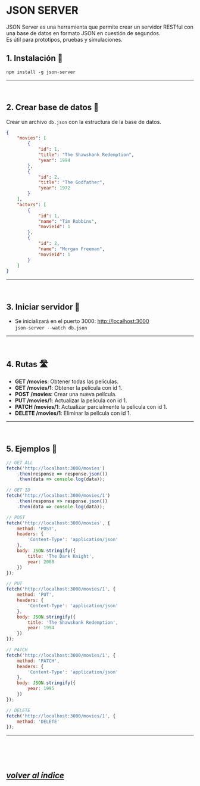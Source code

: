 # JSON SERVER
JSON Server es una herramienta que permite crear un servidor RESTful con una base de datos en formato JSON en cuestión de segundos.  
Es útil para prototipos, pruebas y simulaciones.

## 1. Instalación 🔧
`npm install -g json-server`

---
<br>

## 2. Crear base de datos 📂
Crear un archivo `db.json` con la estructura de la base de datos.

```json
{
    "movies": [
        {
            "id": 1,
            "title": "The Shawshank Redemption",
            "year": 1994
        },
        {
            "id": 2,
            "title": "The Godfather",
            "year": 1972
        }
    ],
    "actors": [
        {
            "id": 1,
            "name": "Tim Robbins",
            "movieId": 1
        },
        {
            "id": 2,
            "name": "Morgan Freeman",
            "movieId": 1
        }
    ]
}
```
---
<br>

## 3. Iniciar servidor 🚀
- Se inicializará en el puerto 3000: [http://localhost:3000](http://localhost:3000)  
`json-server --watch db.json`

---
<br>

## 4. Rutas 🛣️
- **GET /movies**: Obtener todas las películas.
- **GET /movies/1**: Obtener la película con id 1.
- **POST /movies**: Crear una nueva película.
- **PUT /movies/1**: Actualizar la película con id 1.
- **PATCH /movies/1**: Actualizar parcialmente la película con id 1.
- **DELETE /movies/1**: Eliminar la película con id 1.
---
<br>

## 5. Ejemplos 📝
```javascript
// GET ALL
fetch('http://localhost:3000/movies')
    .then(response => response.json())
    .then(data => console.log(data));

// GET ID
fetch('http://localhost:3000/movies/1')
    .then(response => response.json())
    .then(data => console.log(data));

// POST
fetch('http://localhost:3000/movies', {
    method: 'POST',
    headers: {
        'Content-Type': 'application/json'
    },
    body: JSON.stringify({
        title: 'The Dark Knight',
        year: 2008
    })
});

// PUT
fetch('http://localhost:3000/movies/1', {
    method: 'PUT',
    headers: {
        'Content-Type': 'application/json'
    },
    body: JSON.stringify({
        title: 'The Shawshank Redemption',
        year: 1994
    })
});

// PATCH
fetch('http://localhost:3000/movies/1', {
    method: 'PATCH',
    headers: {
        'Content-Type': 'application/json'
    },
    body: JSON.stringify({
        year: 1995
    })
});

// DELETE
fetch('http://localhost:3000/movies/1', {
    method: 'DELETE'
});
```
---
<br><br><br>

## *[volver al índice](../README.md)*